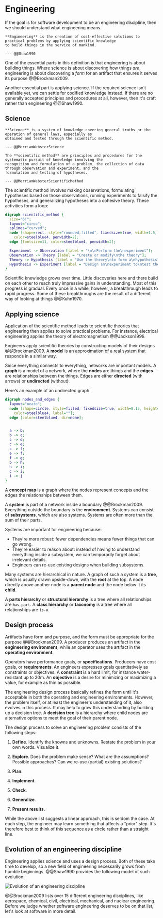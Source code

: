 # Engineering

If the goal is for software development to be an engineering discipline, then we should understand what
engineering means.

```admonish tldr title="Definition"
**Engineering** is the creation of cost-effective solutions to practical problems by applying scientific knowledge
to build things in the service of mankind.

--- @@Shaw1990
```

One of the essential parts in this definition is that engineering is about building things.
Where science is about discovering how things _are_, engineering is about discovering a _form_ for an artifact that
ensures it serves its purpose @@Brockman2009.

Another essential part is applying science.
If the required science isn't available yet, we can settle for codified knowledge instead.
If there are no generally accepted principles and procedures at all, however, then it's craft rather than engineering
@@Shaw1990.


## Science

```admonish tldr title="Definition"
**Science** is a system of knowledge covering general truths or the operation of general laws, especially as
obtained and tested through the scientific method.

--- @@MerriamWebsterScience
```

```admonish tldr title="Definition"
The **scientific method** are principles and procedures for the systematic pursuit of knowledge involving the
recognition and formulation of a problem, the collection of data through observation and experiment, and the
formulation and testing of hypotheses.

--- @@MerriamWebsterScientificMethod
```

The scientific method involves making observations, formulating hypotheses based on those observations,
running experiments to falsify the hypotheses, and generalizing hypotheses into a cohesive theory.
These activities form a loop:

```dot process
digraph scientific_method {
  size="6!";
  layout="circo";
  splines="curved";
  node [shape=rect, style="rounded,filled", fixedsize=true, width=1.5, height=0.75, fillcolor=lightskyblue2,
    color=steelblue4, penwidth=2];
  edge [fontsize=11, color=steelblue4, penwidth=2];

  Experiment -> Observation [label = "\n\nPerform the\nexperiment"];
  Observation -> Theory [label = "Create or modify\nthe theory"];
  Theory -> Hypothesis [label = "Use the theory\nto form a\nhypothesis"];
  Hypothesis -> Experiment [label = "Design an\nexperiment to\ntest the hypothesis"];
}
```

Scientific knowledge grows over time.
Little discoveries here and there build on each other to reach truly impressive gains in understanding.
Most of this progress is gradual.
Every once in a while, however, a breakthrough leads to rapid progress.
Some of these breakthroughs are the result of a different way of looking at things @@Kuhn1970.


## Applying science

Application of the scientific method leads to scientific theories that engineering then applies to solve practical
problems.
For instance, electrical engineering applies the theory of electromagnetism @@Jackson1999.

Engineers apply scientific theories by constructing models of their designs @@Brockman2009.
A **model** is an approximation of a real system that responds in a similar way.

Since everything connects to everything, networks are important models.
A **graph** is a model of a network, where the **nodes** are things and the **edges** are relationships between the
things.
Edges are either **directed** (with arrows) or **undirected** (without).

Here's an example of an undirected graph:

```dot process
digraph nodes_and_edges {
  layout="neato";
  node [shape=circle, style=filled, fixedsize=true, width=0.15, height=0.15, fillcolor=lightskyblue2,
    color=steelblue4, label=""];
  edge [color=steelblue4, dir=none];


  a -> b;
  b -> c;
  c -> d;
  c -> e;
  c -> f;
  e -> f;
  f -> g;
  b -> h;
  h -> i;
  c -> i;
  i -> j
}
```

A **concept map** is a graph where the nodes represent concepts and the edges the relationships between them.

A **system** is part of a network inside a boundary @@Brockman2009.
Everything outside the boundary is the **environment**.
Systems can consist of **subsystems**, which are also systems.
Systems are often more than the sum of their parts.

Systems are important for engineering because:

- They're more robust: fewer dependencies means fewer things that can go wrong.
- They're easier to reason about: instead of having to understand everything inside a subsystem, we can temporarily
  forget about irrelevant details.
- Engineers can re-use existing designs when building subsystems.

Many systems are hierarchical in nature.
A graph of such a system is a **tree**, which is usually drawn upside-down, with the **root** at the top.
A node directly above another node is a **parent node** and the node below it its **child**.

A **parts hierarchy** or **structural hierarchy** is a tree where all relationships are `has-part`.
A **class hierarchy** or **taxonomy** is a tree where all relationships are `is-a`.


## Design process

Artifacts have form and purpose, and the form must be appropriate for the purpose @@Brockman2009.
A producer produces an artifact in the **engineering environment**, while an operator uses the artifact in the
**operating environment**.

Operators have performance goals, or **specifications**.
Producers have cost goals, or **requirements**.
An engineers expresses goals quantitatively as constraints or objectives.
A **constraint** is a hard limit, for instance water-resistant up to 20m.
An **objective** is a desire for minimizing or maximizing a value, for example as thin as possible.

The engineering design process basically refines the form until it's acceptable in both the operating and
engineering environments.
However, the problem itself, or at least the engineer's understanding of it, also evolves in this process.
It may help to grow this understanding by building up a decision tree.
A **decision tree** is a hierarchy where child nodes are alternative options to meet the goal of their parent node.

The design process to solve an engineering problem consists of the following steps:

1. **Define**.
  Identify the knowns and unknowns. Restate the problem in your own words. Visualize it.
2. **Explore**.
  Does the problem make sense? What are the assumptions? Possible approaches? Can we re-use (partial) existing solutions?
3. **Plan**.

4. **Implement**.
5. **Check**.
6. **Generalize**.
7. **Present results**.

While the above list suggests a linear approach, this is seldom the case.
At each step, the engineer may learn something that affects a "prior" step.
It's therefore best to think of this sequence as a circle rather than a straight line.


## Evolution of an engineering discipline

Engineering applies science and uses a design process.
Both of these take time to develop, so a new field of engineering necessarily grows from humble beginnings.
@@Shaw1990 provides the following model of such evolution:

![Evolution of an engineering discipline](https://www.researchgate.net/profile/Trevor-Bihl/publication/339029049/figure/download/fig2/AS:854876443660288@1580829835253/Shaws-Model-of-the-evolution-of-engineering-disciplines-from-14.png)

@@Brockman2009 lists over 15 different engineering disciplines, like aerospace, chemical, civil, electrical, mechanical,
and nuclear engineering.
Before we judge whether software engineering deserves to be on that list, let's look at software in more detail.
